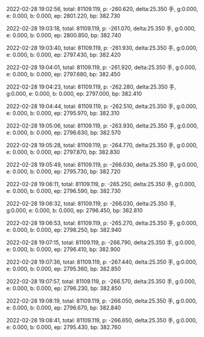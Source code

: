 2022-02-28 19:02:56, total: 81109.119, p: -260.620, delta:25.350 手, g:0.000, e: 0.000, b: 0.000, ep: 2801.220, bp: 382.730

2022-02-28 19:03:18, total: 81109.119, p: -261.070, delta:25.350 手, g:0.000, e: 0.000, b: 0.000, ep: 2800.850, bp: 382.740

2022-02-28 19:03:40, total: 81109.119, p: -261.930, delta:25.350 手, g:0.000, e: 0.000, b: 0.000, ep: 2797.430, bp: 382.420

2022-02-28 19:04:01, total: 81109.119, p: -261.920, delta:25.350 手, g:0.000, e: 0.000, b: 0.000, ep: 2797.680, bp: 382.450

2022-02-28 19:04:23, total: 81109.119, p: -262.280, delta:25.350 手, g:0.000, e: 0.000, b: 0.000, ep: 2797.000, bp: 382.410

2022-02-28 19:04:44, total: 81109.119, p: -262.510, delta:25.350 手, g:0.000, e: 0.000, b: 0.000, ep: 2795.970, bp: 382.310

2022-02-28 19:05:06, total: 81109.119, p: -263.930, delta:25.350 手, g:0.000, e: 0.000, b: 0.000, ep: 2796.630, bp: 382.570

2022-02-28 19:05:28, total: 81109.119, p: -264.770, delta:25.350 手, g:0.000, e: 0.000, b: 0.000, ep: 2797.870, bp: 382.830

2022-02-28 19:05:49, total: 81109.119, p: -266.030, delta:25.350 手, g:0.000, e: 0.000, b: 0.000, ep: 2795.730, bp: 382.720

2022-02-28 19:06:11, total: 81109.119, p: -265.250, delta:25.350 手, g:0.000, e: 0.000, b: 0.000, ep: 2796.590, bp: 382.730

2022-02-28 19:06:32, total: 81109.119, p: -266.030, delta:25.350 手, g:0.000, e: 0.000, b: 0.000, ep: 2796.450, bp: 382.810

2022-02-28 19:06:53, total: 81109.119, p: -265.270, delta:25.350 手, g:0.000, e: 0.000, b: 0.000, ep: 2798.250, bp: 382.940

2022-02-28 19:07:15, total: 81109.119, p: -266.790, delta:25.350 手, g:0.000, e: 0.000, b: 0.000, ep: 2796.410, bp: 382.900

2022-02-28 19:07:36, total: 81109.119, p: -267.440, delta:25.350 手, g:0.000, e: 0.000, b: 0.000, ep: 2795.360, bp: 382.850

2022-02-28 19:07:57, total: 81109.119, p: -266.570, delta:25.350 手, g:0.000, e: 0.000, b: 0.000, ep: 2796.230, bp: 382.850

2022-02-28 19:08:19, total: 81109.119, p: -266.050, delta:25.350 手, g:0.000, e: 0.000, b: 0.000, ep: 2796.670, bp: 382.840

2022-02-28 19:08:41, total: 81109.119, p: -266.650, delta:25.350 手, g:0.000, e: 0.000, b: 0.000, ep: 2795.430, bp: 382.760